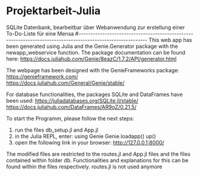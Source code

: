 # Projektarbeit-Julia
SQLite Datenbank, bearbeitbar über Webanwendung zur erstellung einer To-Do-Liste für eine Mensa
#-----------------------------------------------------------------------------------------------------------
This web app has been generated using Julia and the Genie.Generator package with the newapp_webservice function. 
The package documentation can be found here: 
https://docs.juliahub.com/Genie/8eazC/1.7.2/API/generator.html

The webpage has been designed with the GenieFrameworks package:
https://genieframework.com/
https://docs.juliahub.com/General/Genie/stable/

For database functionalities, the packages SQLite and DataFrames have been used:
https://juliadatabases.org/SQLite.jl/stable/
https://docs.juliahub.com/DataFrames/AR9oZ/0.21.5/

To start the Programm, please follow the next steps:
1. run the files db_setup.jl and App.jl
2. in the Julia REPL, enter:
    using Genie
    Genie.loadapp()
    up()
3. open the following link in your browser: http://127.0.0.1:8000/

The modified files are restricted to the routes.jl and App.jl files and the files contained within folder db. 
Functionalities and explanations for this can be found within the files respectively.
routes.jl is not used anymore
